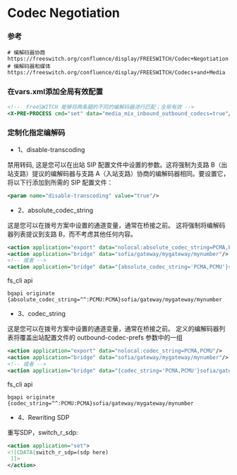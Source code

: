 # Codec Negotiation

### 参考
```shell
# 编解码器协商
https://freeswitch.org/confluence/display/FREESWITCH/Codec+Negotiation
# 编解码器和媒体
https://freeswitch.org/confluence/display/FREESWITCH/Codecs+and+Media
```

### 在vars.xml添加全局有效配置
```xml
<!--  FreeSWITCH 能够将两条腿的不同的编解码器进行匹配；全局有效 -->
<X-PRE-PROCESS cmd="set" data="media_mix_inbound_outbound_codecs=true"/>
```

### 定制化指定编解码
* 1、disable-transcoding

禁用转码, 这是您可以在出站 SIP 配置文件中设置的参数。这将强制为支路 B（出站支路）提议的编解码器与支路 A（入站支路）协商的编解码器相同。要设置它，将以下行添加到所需的 SIP 配置文件：
```xml
<param name="disable-transcoding" value="true"/>
```

* 2、absolute_codec_string

这是您可以在拨号方案中设置的通道变量，通常在桥接之前。 这将强制将编解码器列表提议到支路 B，而不考虑其他任何内容。
```xml
<action application="export" data="nolocal:absolute_codec_string=PCMA,PCMU"/> 
<action application="bridge" data="sofia/gateway/mygateway/mynumber"/>
<!-- 或者 -->
<action application="bridge" data="{absolute_codec_string='PCMA,PCMU'}sofia/gateway/mygateway/mynumber"/>
```
fs_cli api 
```shell
bgapi originate {absolute_codec_string=^^:PCMU:PCMA}sofia/gateway/mygateway/mynumber
```

* 3、codec_string

这是您可以在拨号方案中设置的通道变量，通常在桥接之前。 定义的编解码器列表将覆盖出站配置文件的 outbound-codec-prefs 参数中的一组
```xml
<action application="export" data="nolocal:codec_string=PCMA,PCMU"/>
<action application="bridge" data="sofia/gateway/mygateway/mynumber"/>
<!-- 或者 -->
<action application="bridge" data="{codec_string='PCMA,PCMU'}sofia/gateway/mygateway/mynumber"/>
```
fs_cli api
```shell
bgapi originate {codec_string=^^:PCMU:PCMA}sofia/gateway/mygateway/mynumber
```

* 4、Rewriting SDP

重写SDP，switch_r_sdp:
```xml
<action application="set">
<![CDATA[switch_r_sdp=(sdp here)
 ]]>
</action>
```


